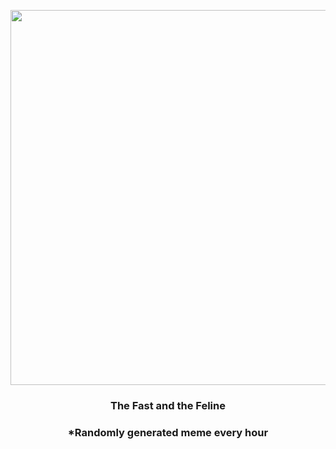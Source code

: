<p align="center">
        <img src="https://i.redd.it/0vtticxvqgq81.jpg" width="600" height="600">
        </p>
        <h3 align="center">The Fast and the Feline</h3>
        <h3 align="center">*Randomly generated meme every hour</h3>
    